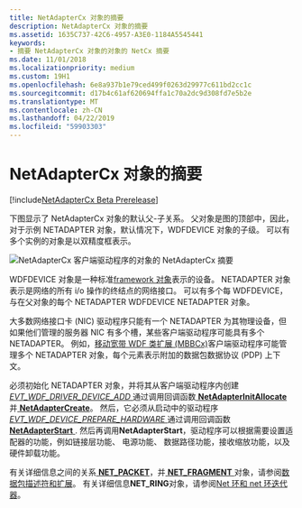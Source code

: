 ```yaml
---
title: NetAdapterCx 对象的摘要
description: NetAdapterCx 对象的摘要
ms.assetid: 1635C737-42C6-4957-A3E0-1184A5545441
keywords:
- 摘要 NetAdapterCx 对象的对象的 NetCx 摘要
ms.date: 11/01/2018
ms.localizationpriority: medium
ms.custom: 19H1
ms.openlocfilehash: 6e8a937b1e79ced499f0263d29977c611bd2cc1c
ms.sourcegitcommit: d17b4c61af620694ffa1c70a2dc9d308fd7e5b2e
ms.translationtype: MT
ms.contentlocale: zh-CN
ms.lasthandoff: 04/22/2019
ms.locfileid: "59903303"
---
```

# <a name="summary-of-netadaptercx-objects"></a>NetAdapterCx 对象的摘要

[!include[NetAdapterCx Beta Prerelease](../netcx-beta-prerelease.md)]

下图显示了 NetAdapterCx 对象的默认父-子关系。 父对象是图的顶部中，因此，对于示例 NETADAPTER 对象，默认情况下，WDFDEVICE 对象的子级。 可以有多个实例的对象是以双精度框表示。

![NetAdapterCx 客户端驱动程序的对象的 NetAdapterCx 摘要](images/netcx-adapter-object-model.png "NetAdapterCx 客户端驱动程序的摘要的 NetAdapterCx 对象")

WDFDEVICE 对象是一种标准[framework 对象](../wdf/wdf-objects.md)表示的设备。 NETADAPTER 对象表示是网络的所有 i/o 操作的终结点的网络接口。 可以有多个每 WDFDEVICE，与在父对象的每个 NETADAPTER WDFDEVICE NETADAPTER 对象。

大多数网络接口卡 (NIC) 驱动程序只能有一个 NETADAPTER 为其物理设备，但如果他们管理的服务器 NIC 有多个槽，某些客户端驱动程序可能具有多个 NETADAPTER。 例如，[移动宽带 WDF 类扩展 (MBBCx)](mobile-broadband-mbb-wdf-class-extension-mbbcx.md)客户端驱动程序可能管理多个 NETADAPTER 对象，每个元素表示附加的数据包数据协议 (PDP) 上下文。 

必须初始化 NETADAPTER 对象，并将其从客户端驱动程序内创建[ *EVT_WDF_DRIVER_DEVICE_ADD* ](https://docs.microsoft.com/windows-hardware/drivers/ddi/content/wdfdriver/nc-wdfdriver-evt_wdf_driver_device_add
)通过调用回调函数[ **NetAdapterInitAllocate** ](https://docs.microsoft.com/windows-hardware/drivers/ddi/content/netadapter/nf-netadapter-netadapterinitallocate)并[ **NetAdapterCreate**](https://docs.microsoft.com/windows-hardware/drivers/ddi/content/netadapter/nf-netadapter-netadaptercreate)。 然后，它必须从启动中的驱动程序[ *EVT_WDF_DEVICE_PREPARE_HARDWARE* ](https://docs.microsoft.com/windows-hardware/drivers/ddi/content/wdfdevice/nc-wdfdevice-evt_wdf_device_prepare_hardware)通过调用回调函数[ **NetAdapterStart** ](https://docs.microsoft.com/windows-hardware/drivers/ddi/content/netadapter/nf-netadapter-netadapterstart). 然后再调用**NetAdapterStart**，驱动程序可以根据需要设置适配器的功能，例如链接层功能、 电源功能、 数据路径功能，接收缩放功能，以及硬件卸载功能。

有关详细信息之间的关系[ **NET_PACKET**](https://docs.microsoft.com/windows-hardware/drivers/ddi/content/netpacket/ns-netpacket-_net_packet)，并[ **NET_FRAGMENT** ](https://docs.microsoft.com/windows-hardware/drivers/ddi/content/netpacket/ns-netpacket-_net_packet_fragment)对象，请参阅[数据包描述符和扩展](packet-descriptors-and-extensions.md)。 有关详细信息**NET_RING**对象，请参阅[Net 环和 net 环迭代器](net-rings-and-net-ring-iterators.md)。
